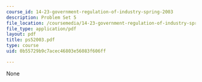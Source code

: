 ```yaml
---
course_id: 14-23-government-regulation-of-industry-spring-2003
description: Problem Set 5
file_location: /coursemedia/14-23-government-regulation-of-industry-spring-2003/0b55729b9c7acec46803e56083f606ff_ps52003.pdf
file_type: application/pdf
layout: pdf
title: ps52003.pdf
type: course
uid: 0b55729b9c7acec46803e56083f606ff

---
```

None